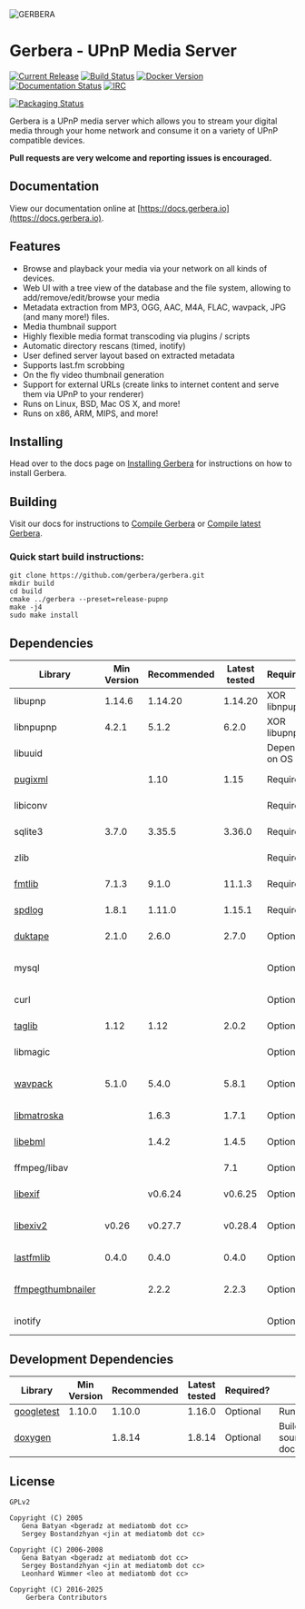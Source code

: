 <picture>
 <source media="(prefers-color-scheme: dark)" srcset="https://github.com/gerbera/gerbera/blob/master/artwork/logo-horiz-white.png?raw=true">
 <source media="(prefers-color-scheme: light)" srcset="https://github.com/gerbera/gerbera/blob/master/artwork/logo-horiz.png?raw=true">
 <img alt="GERBERA" src="https://github.com/gerbera/gerbera/blob/master/artwork/logo-horiz.png?raw=true" />
</picture>

# Gerbera - UPnP Media Server

[![Current Release](https://img.shields.io/github/release/gerbera/gerbera.svg?style=for-the-badge)](https://github.com/gerbera/gerbera/releases/latest) [![Build Status](https://img.shields.io/github/actions/workflow/status/gerbera/gerbera/ci.yml?style=for-the-badge&branch=master)](https://github.com/gerbera/gerbera/actions?query=workflow%3A%22CI+validation%22+branch%3Amaster) [![Docker Version](https://img.shields.io/docker/v/gerbera/gerbera?color=teal&label=docker&logoColor=white&sort=semver&style=for-the-badge)](https://hub.docker.com/r/gerbera/gerbera/tags?name=2.) [![Documentation Status](https://img.shields.io/readthedocs/gerbera?style=for-the-badge)](http://docs.gerbera.io/en/stable/?badge=stable) [![IRC](https://img.shields.io/badge/IRC-on%20libera.chat-orange.svg?style=for-the-badge)](https://web.libera.chat/?channels=#gerbera)

[![Packaging Status](https://repology.org/badge/tiny-repos/gerbera.svg?header=PACKAGES&style=for-the-badge)](https://repology.org/metapackage/gerbera/versions)

Gerbera is a UPnP media server which allows you to stream your digital media through your home network and consume it on a variety of UPnP compatible devices.

**Pull requests are very welcome and reporting issues is encouraged.**

## Documentation
View our documentation online at [https://docs.gerbera.io](https://docs.gerbera.io).

## Features
* Browse and playback your media via your network on all kinds of devices.
* Web UI with a tree view of the database and the file system, allowing to add/remove/edit/browse your media
* Metadata extraction from MP3, OGG, AAC, M4A, FLAC, wavpack, JPG (and many more!) files.
* Media thumbnail support
* Highly flexible media format transcoding via plugins / scripts
* Automatic directory rescans (timed, inotify)
* User defined server layout based on extracted metadata
* Supports last.fm scrobbing
* On the fly video thumbnail generation
* Support for external URLs (create links to internet content and serve them via UPnP to your renderer)
* Runs on Linux, BSD, Mac OS X, and more!
* Runs on x86, ARM, MIPS, and more!

## Installing
Head over to the docs page on [Installing Gerbera](https://docs.gerbera.io/en/stable/install.html) for instructions on
how to install Gerbera.

## Building
Visit our docs for instructions to [Compile Gerbera](https://docs.gerbera.io/en/stable/compile.html) or [Compile latest Gerbera](https://docs.gerbera.io/en/latest/compile.html).

### Quick start build instructions:
```
git clone https://github.com/gerbera/gerbera.git
mkdir build
cd build
cmake ../gerbera --preset=release-pupnp
make -j4
sudo make install
```

## Dependencies

| Library             | Min Version | Recommended | Latest tested        | Required?     | Note                       | Default  |
|---------------------|-------------|-------------|----------------------|---------------|----------------------------|----------|
| libupnp             | 1.14.6      | 1.14.20     | 1.14.20              | XOR libnpupnp | [pupnp]                    |          |
| libnpupnp           | 4.2.1       | 5.1.2       | 6.2.0                | XOR libupnp   | [npupnp]                   | Disabled |
| libuuid             |             |             |                      | Depends on OS | Not required on \*BSD      |          |
| [pugixml]           |             | 1.10        | 1.15                 | Required      | XML file and data support  |          |
| libiconv            |             |             |                      | Required      | Charset conversion         |          |
| sqlite3             | 3.7.0       | 3.35.5      | 3.36.0               | Required      | Database storage           |          |
| zlib                |             |             |                      | Required      | Data compression           |          |
| [fmtlib]            | 7.1.3       | 9.1.0       | 11.1.3               | Required      | Fast string formatting     |          |
| [spdlog]            | 1.8.1       | 1.11.0      | 1.15.1               | Required      | Runtime logging            |          |
| [duktape]           | 2.1.0       | 2.6.0       | 2.7.0                | Optional      | Scripting Support          | Enabled  |
| mysql               |             |             |                      | Optional      | Alternate database storage | Disabled |
| curl                |             |             |                      | Optional      | Enables web services       | Enabled  |
| [taglib]            | 1.12        | 1.12        | 2.0.2                | Optional      | Audio tag support          | Enabled  |
| libmagic            |             |             |                      | Optional      | File type detection        | Enabled  |
| [wavpack]           | 5.1.0       | 5.4.0       | 5.8.1                | Optional      | WavPack metadata support   | Disabled |
| [libmatroska]       |             | 1.6.3       | 1.7.1                | Optional      | MKV metadata               | Enabled  |
| [libebml]           |             | 1.4.2       | 1.4.5                | Optional      | requird by [libmatroska]   | Enabled  |
| ffmpeg/libav        |             |             | 7.1                  | Optional      | File metadata              | Disabled |
| [libexif]           |             | v0.6.24     | v0.6.25              | Optional      | JPEG Exif metadata         | Enabled  |
| [libexiv2]          | v0.26       | v0.27.7     | v0.28.4              | Optional      | Exif, IPTC, XMP metadata   | Disabled |
| [lastfmlib]         | 0.4.0       | 0.4.0       | 0.4.0                | Optional      | Enables scrobbling         | Disabled |
| [ffmpegthumbnailer] |             | 2.2.2       | 2.2.3                | Optional      | Generate video thumbnails  | Disabled |
| inotify             |             |             |                      | Optional      | Efficient file monitoring  | Enabled  |

## Development Dependencies

| Library             | Min Version | Recommended | Latest tested | Required?     | Note                           | Default  |
|---------------------|-------------|-------------|---------------|---------------|--------------------------------|----------|
| [googletest]        | 1.10.0      | 1.10.0      | 1.16.0        | Optional      | Running tests                  | Disabled |
| [doxygen]           |             | 1.8.14      | 1.8.14        | Optional      | Building source documentation  | Disabled |

## License

    GPLv2

    Copyright (C) 2005
       Gena Batyan <bgeradz at mediatomb dot cc>
       Sergey Bostandzhyan <jin at mediatomb dot cc>

    Copyright (C) 2006-2008
       Gena Batyan <bgeradz at mediatomb dot cc>
       Sergey Bostandzhyan <jin at mediatomb dot cc>
       Leonhard Wimmer <leo at mediatomb dot cc>

    Copyright (C) 2016-2025
        Gerbera Contributors

[Docker Hub]: https://hub.docker.com/r/gerbera/gerbera
[duktape]: https://duktape.org
[doxygen]: https://github.com/doxygen/doxygen
[ffmpegthumbnailer]: https://github.com/dirkvdb/ffmpegthumbnailer
[fmtlib]: https://github.com/fmtlib/fmt
[googletest]: https://github.com/google/googletest
[lastfmlib]: https://github.com/dirkvdb/lastfmlib
[libebml]: https://github.com/Matroska-Org/libebml
[libexif]: https://github.com/libexif/libexif
[libexiv2]: https://github.com/Exiv2/exiv2
[libmatroska]: https://github.com/Matroska-Org/libmatroska
[npupnp]: https://www.lesbonscomptes.com/upmpdcli/npupnp-doc/libnpupnp.html
[pugixml]: https://github.com/zeux/pugixml
[pupnp]: https://github.com/pupnp/pupnp
[spdlog]: https://github.com/gabime/spdlog
[taglib]: https://taglib.org/
[wavpack]: https://www.wavpack.com/
